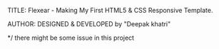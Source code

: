 TITLE: 
Flexear - Making My First HTML5 & CSS Responsive Template.

AUTHOR:
DESIGNED & DEVELOPED by "Deepak khatri"

*/ there might be some issue in this project
